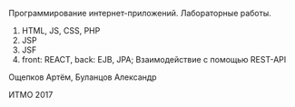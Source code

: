 Программирование интернет-приложений. Лабораторные работы.
1) HTML, JS, CSS, PHP 
2) JSP
3) JSF
4) front: REACT, back: EJB, JPA; Взаимодействие с помощью REST-API


Ощепков Артём, Буланцов Александр

ИТМО 2017
